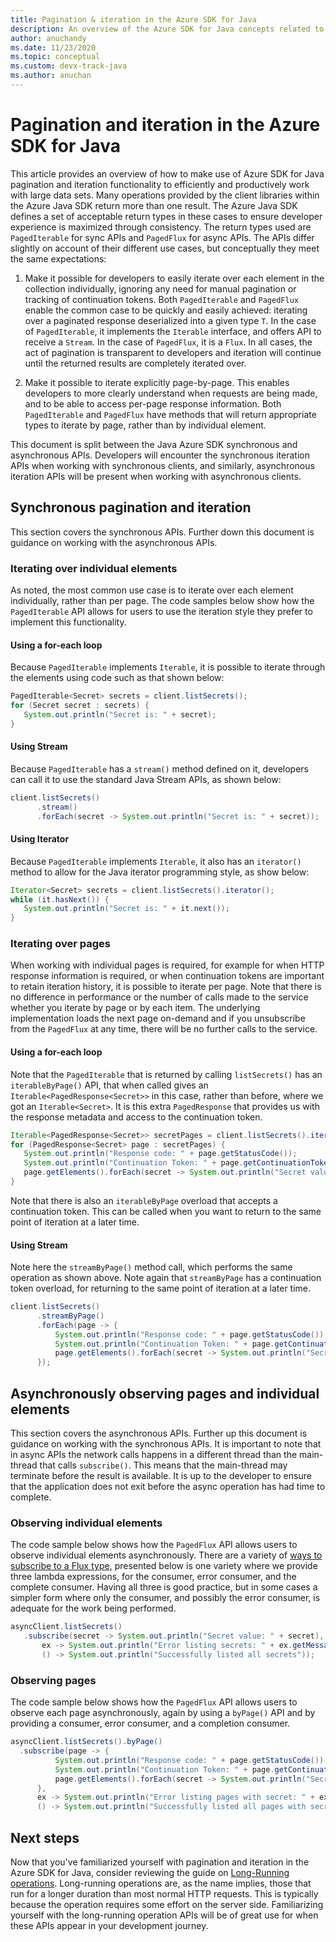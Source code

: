 ```yaml
---
title: Pagination & iteration in the Azure SDK for Java
description: An overview of the Azure SDK for Java concepts related to pagination and iteration
author: anuchandy
ms.date: 11/23/2020
ms.topic: conceptual
ms.custom: devx-track-java
ms.author: anuchan
---
```


# Pagination and iteration in the Azure SDK for Java

This article provides an overview of how to make use of Azure SDK for Java pagination and iteration functionality to efficiently and productively work with large data sets. Many operations provided by the client libraries within the Azure Java SDK return more than one result. The Azure Java SDK defines a set of acceptable return types in these cases to ensure developer experience is maximized through consistency. The return types used are `PagedIterable` for sync APIs and `PagedFlux` for async APIs. The APIs differ slightly on account of their different use cases, but conceptually they meet the same expectations:

1. Make it possible for developers to easily iterate over each element in the collection individually, ignoring any need for manual pagination or tracking of continuation tokens. Both `PagedIterable` and `PagedFlux` enable the common case to be quickly and easily achieved: iterating over a paginated response deserialized into a given type `T`. In the case of `PagedIterable`, it implements the `Iterable` interface, and offers API to receive a `Stream`. In the case of `PagedFlux`, it is a `Flux`. In all cases, the act of pagination is transparent to developers and iteration will continue until the returned results are completely iterated over.

2. Make it possible to iterate explicitly page-by-page. This enables developers to more clearly understand when requests are being made, and to be able to access per-page response information. Both `PagedIterable` and `PagedFlux` have methods that will return appropriate types to iterate by page, rather than by individual element.

This document is split between the Java Azure SDK synchronous and asynchronous APIs. Developers will encounter the synchronous iteration APIs when working with synchronous clients, and similarly, asynchronous iteration APIs will be present when working with asynchronous clients.

## Synchronous pagination and iteration

This section covers the synchronous APIs. Further down this document is guidance on working with the asynchronous APIs.

### Iterating over individual elements

As noted, the most common use case is to iterate over each element individually, rather than per page. The code samples below show how the `PagedIterable` API allows for users to use the iteration style they prefer to implement this functionality.

#### Using a for-each loop

Because `PagedIterable` implements `Iterable`, it is possible to iterate through the elements using code such as that shown below:

```java
PagedIterable<Secret> secrets = client.listSecrets();
for (Secret secret : secrets) {
   System.out.println("Secret is: " + secret);
}
```

#### Using Stream

Because `PagedIterable` has a `stream()` method defined on it, developers can call it to use the standard Java Stream APIs, as shown below:

```java
client.listSecrets()
      .stream()
      .forEach(secret -> System.out.println("Secret is: " + secret));
```

#### Using Iterator

Because `PagedIterable` implements `Iterable`, it also has an `iterator()` method to allow for the Java iterator programming style, as show below:

```java
Iterator<Secret> secrets = client.listSecrets().iterator();
while (it.hasNext()) {
   System.out.println("Secret is: " + it.next());
}
```

### Iterating over pages

When working with individual pages is required, for example for when HTTP response information is required, or when continuation tokens are important to retain iteration history, it is possible to iterate per page. Note that there is no difference in performance or the number of calls made to the service whether you iterate by page or by each item. The underlying implementation loads the next page on-demand and if you unsubscribe from the `PagedFlux` at any time, there will be no further calls to the service.

#### Using a for-each loop

Note that the `PagedIterable` that is returned by calling `listSecrets()` has an `iterableByPage()` API, that when called gives an `Iterable<PagedResponse<Secret>>` in this case, rather than before, where we got an `Iterable<Secret>`. It is this extra `PagedResponse` that provides us with the response metadata and access to the continuation token.

```java
Iterable<PagedResponse<Secret>> secretPages = client.listSecrets().iterableByPage();
for (PagedResponse<Secret> page : secretPages) {
   System.out.println("Response code: " + page.getStatusCode());
   System.out.println("Continuation Token: " + page.getContinuationToken());
   page.getElements().forEach(secret -> System.out.println("Secret value: " + secret))
}
```

Note that there is also an `iterableByPage` overload that accepts a continuation token. This can be called when you want to return to the same point of iteration at a later time.

#### Using Stream

Note here the `streamByPage()` method call, which performs the same operation as shown above. Note again that `streamByPage` has a continuation token overload, for returning to the same point of iteration at a later time.

```java
client.listSecrets()
      .streamByPage()
      .forEach(page -> {
          System.out.println("Response code: " + page.getStatusCode());
          System.out.println("Continuation Token: " + page.getContinuationToken());
          page.getElements().forEach(secret -> System.out.println("Secret value: " + secret))
      });
```

## Asynchronously observing pages and individual elements

This section covers the asynchronous APIs. Further up this document is guidance on working with the synchronous APIs. It is important to note that in async APIs the network calls happens in a different thread than the main-thread that calls `subscribe()`. This means that the main-thread may terminate before the result is available. It is up to the developer to ensure that the application does not exit before the async operation has had time to complete.

### Observing individual elements

The code sample below shows how the `PagedFlux` API allows users to observe individual elements asynchronously. There are a variety of [ways to subscribe to a Flux type](https://projectreactor.io/docs/core/release/reference/#_simple_ways_to_create_a_flux_or_mono_and_subscribe_to_it), presented below is one variety where we provide three lambda expressions, for the consumer, error consumer, and the complete consumer. Having all three is good practice, but in some cases a simpler form where only the consumer, and possibly the error consumer, is adequate for the work being performed.

 ```java
asyncClient.listSecrets()
    .subscribe(secret -> System.out.println("Secret value: " + secret),
        ex -> System.out.println("Error listing secrets: " + ex.getMessage()),
        () -> System.out.println("Successfully listed all secrets"));
 ```

### Observing pages

 The code sample below shows how the `PagedFlux` API allows users to observe each page asynchronously, again by using a `byPage()` API and by providing a consumer, error consumer, and a completion consumer.

  ```java
asyncClient.listSecrets().byPage()
    .subscribe(page -> {
            System.out.println("Response code: " + page.getStatusCode());
            System.out.println("Continuation Token: " + page.getContinuationToken());
            page.getElements().forEach(secret -> System.out.println("Secret value: " + secret))
        },
        ex -> System.out.println("Error listing pages with secret: " + ex.getMessage()),
        () -> System.out.println("Successfully listed all pages with secret"));
 ```

## Next steps

Now that you've familiarized yourself with pagination and iteration in the Azure SDK for Java, consider reviewing the guide on [Long-Running operations](java-sdk-lro.md). Long-running operations are, as the name implies, those that run for a longer duration than most normal HTTP requests. This is typically because the operation requires some effort on the server side. Familiarizing yourself with the long-running operation APIs will be of great use for when these APIs appear in your development journey.
